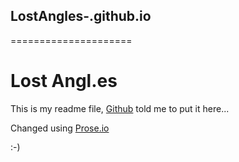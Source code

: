 ## LostAngles-.github.io
=====================

# Lost Angl.es

This is my readme file, [Github](http://github.com) told me to put it here...


Changed using [Prose.io](http://priose.io)

:-)
